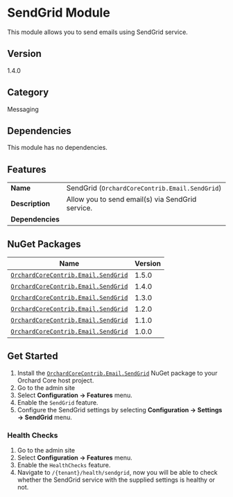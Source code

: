 # SendGrid Module

This module allows you to send emails using SendGrid service.

## Version

1.4.0

## Category

Messaging

## Dependencies

This module has no dependencies.

## Features

|                  |                                                  |
|------------------|--------------------------------------------------|
| **Name**         | SendGrid (`OrchardCoreContrib.Email.SendGrid`)   |
| **Description**  | Allow you to send email(s) via SendGrid service. |
| **Dependencies** |                                                  |

## NuGet Packages

| Name                                                                                                          | Version |
|---------------------------------------------------------------------------------------------------------------|---------|
| [`OrchardCoreContrib.Email.SendGrid`](https://www.nuget.org/packages/OrchardCoreContrib.Email.SendGrid/1.5.0) | 1.5.0   |
| [`OrchardCoreContrib.Email.SendGrid`](https://www.nuget.org/packages/OrchardCoreContrib.Email.SendGrid/1.4.0) | 1.4.0   |
| [`OrchardCoreContrib.Email.SendGrid`](https://www.nuget.org/packages/OrchardCoreContrib.Email.SendGrid/1.3.0) | 1.3.0   |
| [`OrchardCoreContrib.Email.SendGrid`](https://www.nuget.org/packages/OrchardCoreContrib.Email.SendGrid/1.2.0) | 1.2.0   |
| [`OrchardCoreContrib.Email.SendGrid`](https://www.nuget.org/packages/OrchardCoreContrib.Email.SendGrid/1.1.0) | 1.1.0   |
| [`OrchardCoreContrib.Email.SendGrid`](https://www.nuget.org/packages/OrchardCoreContrib.Email.SendGrid/1.0.0) | 1.0.0   |

## Get Started

1. Install the [`OrchardCoreContrib.Email.SendGrid`](https://www.nuget.org/packages/OrchardCoreContrib.Email.SendGrid/) NuGet package to your Orchard Core host project.
2. Go to the admin site
3. Select **Configuration -> Features** menu.
4. Enable the `SendGrid` feature.
5. Configure the SendGrid settings by selecting **Configuration -> Settings -> SendGrid** menu.

### Health Checks

1. Go to the admin site
2. Select **Configuration -> Features** menu.
3. Enable the `HealthChecks` feature.
4. Navigate to `/{tenant}/health/sendgrid`, now you will be able to check whether the SendGrid service with the supplied settings is healthy or not.
